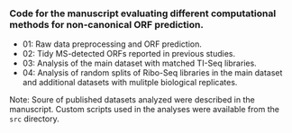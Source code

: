 ### Code for the manuscript evaluating different computational methods for non-canonical ORF prediction.

- 01: Raw data preprocessing and ORF prediction.
- 02: Tidy MS-detected ORFs reported in previous studies.
- 03: Analysis of the main dataset with matched TI-Seq libraries.
- 04: Analysis of random splits of Ribo-Seq libraries in the main dataset and additional datasets with mulitple biological replicates.

Note: Soure of published datasets analyzed were described in the manuscript. Custom scripts used in the analyses were available from the `src` directory.

